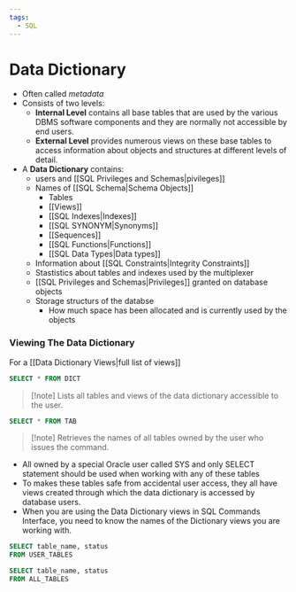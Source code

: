 ```yaml
---
tags:
  - SQL
---
```

# Data Dictionary
- Often called *metadata*
- Consists of two levels:
	- **Internal Level** contains all base tables that are used by the various DBMS software components and they are normally not accessible by end users.
	- **External Level** provides numerous views on these base tables to access information about objects and structures at different levels of detail.
- A **Data Dictionary** contains:
	- users and [[SQL Privileges and Schemas|pivileges]]
	- Names of [[SQL Schema|Schema Objects]]
		- Tables
		- [[Views]]
		- [[SQL Indexes|Indexes]]
		- [[SQL SYNONYM|Synonyms]]
		- [[Sequences]]
		- [[SQL Functions|Functions]]
		- [[SQL Data Types|Data types]]
	- Information about [[SQL Constraints|Integrity Constraints]]
	- Stastistics about tables and indexes used by the multiplexer
	- [[SQL Privileges and Schemas|Privileges]] granted on database objects
	- Storage structurs of the databse
		- How much space has been allocated and is currently used by the objects

### Viewing The Data Dictionary
For a [[Data Dictionary Views|full list of views]]
```SQL
SELECT * FROM DICT
```
>[!note] Lists all tables and views of the data dictionary accessible to the user.

```SQL
SELECT * FROM TAB
```
>[!note] Retrieves the names of all tables owned by the user who issues the command.

- All owned by a special Oracle user called SYS and only SELECT statement should be used when working with any of these tables
- To makes these tables safe from accidental user access, they all have views created through which the data dictionary is accessed by database users.
- When you are using the Data Dictionary views in SQL Commands Interface, you need to know the names of the Dictionary views you are working with.

```SQL
SELECT table_name, status
FROM USER_TABLES
```

```SQL
SELECT table_name, status
FROM ALL_TABLES
```


